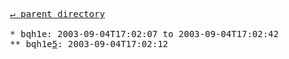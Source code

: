 <pre>
  <a href="../">&#x21b5; parent directory</a>
  
  * bqh1e: 2003-09-04T17:02:07 to 2003-09-04T17:02:42
  ** bqh1e<a href="5">5</a>: 2003-09-04T17:02:12
</pre>
